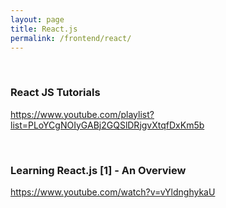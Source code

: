 ```yaml
---
layout: page
title: React.js
permalink: /frontend/react/
---
```



<br/>

### React JS Tutorials
https://www.youtube.com/playlist?list=PLoYCgNOIyGABj2GQSlDRjgvXtqfDxKm5b



<br/>

### Learning React.js [1] - An Overview

https://www.youtube.com/watch?v=vYldnghykaU
